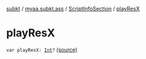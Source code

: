 [subkt](../../index.md) / [myaa.subkt.ass](../index.md) / [ScriptInfoSection](index.md) / [playResX](./play-res-x.md)

# playResX

`var playResX: `[`Int`](https://kotlinlang.org/api/latest/jvm/stdlib/kotlin/-int/index.html)`?` [(source)](https://github.com/Myaamori/SubKt/blob/0.1.19/src/main/kotlin/myaa/subkt/ass/parser.kt#L817)